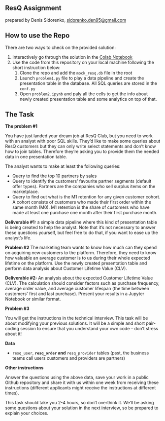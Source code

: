 ## ResQ Assignment

prepared by Denis Sidorenko, sidorenko.den95@gmail.com

## How to use the Repo

There are two ways to check on the provided solution:

1. Interactively go through the solution in the [Colab Notebook](https://colab.research.google.com/drive/1ZMeq13NYoRbxeUcEAbRc2ZUD2B3xpJ-_?usp=sharing)
2. Use the code from this repository on your local machine following the short instruction below:
   1. Clone the repo and add the `mock_resq.db` file in the root
   2. Launch `problem1.py` file to play a data pipeline and create the presentation table in the database. All SQL queries are stored in the `conf.py`
   3. Open `problem2.ipynb` and paly all the cells to get the info about newly created presentation table and some analytics on top of that.

## The Task

**The problem #1**

You have just landed your dream job at ResQ Club, but you need to work with an analyst with poor SQL skills. They’d like to make some queries about ResQ customers but they can only write select statements and don’t know how to join tables. Therefore they’re asking you to provide them the needed data in one presentation table.

The analyst wants to make at least the following queries:

* Query to find the top 10 partners by sales
* Query to identify the customers’ favourite partner segments (default offer types). Partners are the companies who sell surplus items on the marketplace.
* Query to find out what is the M1 retention for any given customer cohort. A cohort consists of customers who made their first order within the same month (M0). M1 retention is the share of customers who have made at least one purchase one month after their first purchase month.

**Deliverable #1:** a simple data pipeline where this kind of presentation table is being created to help the analyst. Note that it’s not necessary to answer these questions yourself, but feel free to do that, if you want to ease up the analyst’s life.

**Problem #2** The marketing team wants to know how much can they spend on acquiring new customers to the platform. Therefore, they need to know how valuable an average customer is to us during their whole expected lifetime on the platform. Use the newly created presentation table and perform data analysis about Customer Lifetime Value (CLV).

**Deliverable #2:** An analysis about the expected Customer Lifetime Value (CLV). The calculation should consider factors such as purchase frequency, average order value, and average customer lifespan (the time between customers' first and last purchase). Present your results in a Jupyter Notebook or similar format.

**Problem #3**

You will get the instructions in the technical interview. This task will be about modifying your previous solutions. It will be a simple and short pair-coding session to ensure that you understand your own code – don’t stress about it!

**Data**

* `resq_user`,  **`resq_order` and**  `resq_provider` tables (psst, the business teams call users customers and providers are partners)

**Other instructions**

Answer the questions using the above data, save your work in a public Github repository and share it with us within one week from receiving these instructions (different applicants might receive the instructions at different times).

This task should take you 2-4 hours, so don’t overthink it. We’ll be asking some questions about your solution in the next interview, so be prepared to explain your choices.
